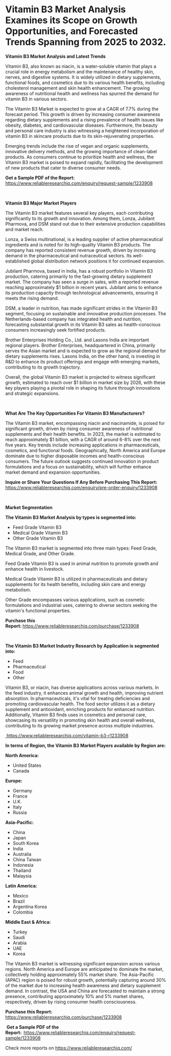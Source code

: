 <p><h1>Vitamin B3 Market Analysis Examines its Scope on Growth Opportunities, and Forecasted Trends Spanning from 2025 to 2032.</h1></p><p><strong>Vitamin B3 Market Analysis and Latest Trends</strong></p>
<p><p>Vitamin B3, also known as niacin, is a water-soluble vitamin that plays a crucial role in energy metabolism and the maintenance of healthy skin, nerves, and digestive systems. It is widely utilized in dietary supplements, functional foods, and cosmetics due to its various health benefits, including cholesterol management and skin health enhancement. The growing awareness of nutritional health and wellness has spurred the demand for vitamin B3 in various sectors.</p><p>The Vitamin B3 Market is expected to grow at a CAGR of 7.7% during the forecast period. This growth is driven by increasing consumer awareness regarding dietary supplements and a rising prevalence of health issues like obesity, diabetes, and cardiovascular diseases. Furthermore, the beauty and personal care industry is also witnessing a heightened incorporation of vitamin B3 in skincare products due to its skin-rejuvenating properties.</p><p>Emerging trends include the rise of vegan and organic supplements, innovative delivery methods, and the growing importance of clean-label products. As consumers continue to prioritize health and wellness, the Vitamin B3 market is poised to expand rapidly, facilitating the development of new products that cater to diverse consumer needs.</p></p>
<p><strong>Get a Sample PDF of the Report:&nbsp;</strong> <a href="https://www.reliableresearchiq.com/enquiry/request-sample/1233908?utm_campaign=3461&utm_medium=2&utm_source=Github&utm_content=ia&utm_term=01042025&utm_id=vitamin-b3">https://www.reliableresearchiq.com/enquiry/request-sample/1233908</a></p>
<p>&nbsp;</p>
<p><strong>Vitamin B3 Major Market Players</strong></p>
<p><p>The Vitamin B3 market features several key players, each contributing significantly to its growth and innovation. Among them, Lonza, Jubilant Pharmova, and DSM stand out due to their extensive production capabilities and market reach.</p><p>Lonza, a Swiss multinational, is a leading supplier of active pharmaceutical ingredients and is noted for its high-quality Vitamin B3 products. The company has reported consistent revenue growth, driven by increasing demand in the pharmaceutical and nutraceutical sectors. Its well-established global distribution network positions it for continued expansion.</p><p>Jubilant Pharmova, based in India, has a robust portfolio in Vitamin B3 production, catering primarily to the fast-growing dietary supplement market. The company has seen a surge in sales, with a reported revenue reaching approximately $1 billion in recent years. Jubilant aims to enhance its production capacity through technological advancements, ensuring it meets the rising demand.</p><p>DSM, a leader in nutrition, has made significant strides in the Vitamin B3 segment, focusing on sustainable and innovative production processes. The Netherlands-based company has integrated health and nutrition, forecasting substantial growth in its Vitamin B3 sales as health-conscious consumers increasingly seek fortified products.</p><p>Brother Enterprises Holding Co., Ltd. and Lasons India are important regional players. Brother Enterprises, headquartered in China, primarily serves the Asian market and is expected to grow as the regional demand for dietary supplements rises. Lasons India, on the other hand, is investing in R&D to enhance its product offerings and engage with emerging markets, contributing to its growth trajectory.</p><p>Overall, the global Vitamin B3 market is projected to witness significant growth, estimated to reach over $1 billion in market size by 2026, with these key players playing a pivotal role in shaping its future through innovations and strategic expansions.</p></p>
<p>&nbsp;</p>
<p><strong>What Are The Key Opportunities For Vitamin B3 Manufacturers?</strong></p>
<p><p>The Vitamin B3 market, encompassing niacin and niacinamide, is poised for significant growth, driven by rising consumer awareness of nutritional supplements and their health benefits. In 2023, the market is estimated to reach approximately $1 billion, with a CAGR of around 6-8% over the next five years. Key trends include increasing applications in pharmaceuticals, cosmetics, and functional foods. Geographically, North America and Europe dominate due to higher disposable incomes and health-conscious consumers. The future outlook suggests continued innovation in product formulations and a focus on sustainability, which will further enhance market demand and expansion opportunities.</p></p>
<p><strong>Inquire or Share Your Questions If Any Before Purchasing This Report:</strong> <a href="https://www.reliableresearchiq.com/enquiry/pre-order-enquiry/1233908?utm_campaign=3461&utm_medium=2&utm_source=Github&utm_content=ia&utm_term=01042025&utm_id=vitamin-b3">https://www.reliableresearchiq.com/enquiry/pre-order-enquiry/1233908</a></p>
<p>&nbsp;</p>
<p><strong>Market Segmentation</strong></p>
<p><strong>The Vitamin B3 Market Analysis by types is segmented into:</strong></p>
<p><ul><li>Feed Grade Vitamin B3</li><li>Medical Grade Vitamin B3</li><li>Other Grade Vitamin B3</li></ul></p>
<p><p>The Vitamin B3 market is segmented into three main types: Feed Grade, Medical Grade, and Other Grade. </p><p>Feed Grade Vitamin B3 is used in animal nutrition to promote growth and enhance health in livestock. </p><p>Medical Grade Vitamin B3 is utilized in pharmaceuticals and dietary supplements for its health benefits, including skin care and energy metabolism. </p><p>Other Grade encompasses various applications, such as cosmetic formulations and industrial uses, catering to diverse sectors seeking the vitamin's functional properties.</p></p>
<p><strong>Purchase this Report:&nbsp;</strong><a href="https://www.reliableresearchiq.com/purchase/1233908?utm_campaign=3461&utm_medium=2&utm_source=Github&utm_content=ia&utm_term=01042025&utm_id=vitamin-b3">https://www.reliableresearchiq.com/purchase/1233908</a></p>
<p>&nbsp;</p>
<p><strong>The Vitamin B3 Market Industry Research by Application is segmented into:</strong></p>
<p><ul><li>Feed</li><li>Pharmaceutical</li><li>Food</li><li>Other</li></ul></p>
<p><p>Vitamin B3, or niacin, has diverse applications across various markets. In the feed industry, it enhances animal growth and health, improving nutrient absorption. In pharmaceuticals, it's vital for treating deficiencies and promoting cardiovascular health. The food sector utilizes it as a dietary supplement and antioxidant, enriching products for enhanced nutrition. Additionally, Vitamin B3 finds uses in cosmetics and personal care, showcasing its versatility in promoting skin health and overall wellness, contributing to its growing market presence across multiple industries.</p></p>
<p><a href="https://www.reliableresearchiq.com/vitamin-b3-r1233908?utm_campaign=3461&utm_medium=2&utm_source=Github&utm_content=ia&utm_term=01042025&utm_id=vitamin-b3">&nbsp;https://www.reliableresearchiq.com/vitamin-b3-r1233908</a></p>
<p><strong>In terms of Region, the Vitamin B3 Market Players available by Region are:</strong></p>
<p>
    <p> <strong> North America: </strong>
        <ul>
            <li>United States</li>
            <li>Canada</li>
        </ul>
        </p> 
    <p> <strong> Europe: </strong>
        <ul>
            <li>Germany</li>
            <li>France</li>
            <li>U.K.</li>
            <li>Italy</li>
            <li>Russia</li>
        </ul>
        </p> 
    <p> <strong> Asia-Pacific: </strong>
        <ul>
            <li>China</li>
            <li>Japan</li>
            <li>South Korea</li>
            <li>India</li>
            <li>Australia</li>
            <li>China Taiwan</li>
            <li>Indonesia</li>
            <li>Thailand</li>
            <li>Malaysia</li>
        </ul>
        </p> 
    <p> <strong> Latin America: </strong>
        <ul>
            <li>Mexico</li>
            <li>Brazil</li>
            <li>Argentina Korea</li>
            <li>Colombia</li>
        </ul>
        </p> 
    <p> <strong> Middle East & Africa: </strong>
        <ul>
            <li>Turkey</li>
            <li>Saudi</li>
            <li>Arabia</li>
            <li>UAE</li>
            <li>Korea</li>
        </ul>
    </p>
    </p>
<p><p>The Vitamin B3 market is witnessing significant expansion across various regions. North America and Europe are anticipated to dominate the market, collectively holding approximately 55% market share. The Asia-Pacific (APAC) region is poised for robust growth, potentially capturing around 30% of the market due to increasing health awareness and dietary supplement demand. In contrast, the USA and China are forecasted to maintain a strong presence, contributing approximately 10% and 5% market shares, respectively, driven by rising consumer health consciousness.</p></p>
<p><strong>Purchase this Report: </strong><a href="https://www.reliableresearchiq.com/purchase/1233908?utm_campaign=3461&utm_medium=2&utm_source=Github&utm_content=ia&utm_term=01042025&utm_id=vitamin-b3">https://www.reliableresearchiq.com/purchase/1233908</a></p>
<p>&nbsp;<strong>Get a Sample PDF of the Report:&nbsp;&nbsp;</strong><a href="https://www.reliableresearchiq.com/enquiry/request-sample/1233908?utm_campaign=3461&utm_medium=2&utm_source=Github&utm_content=ia&utm_term=01042025&utm_id=vitamin-b3">https://www.reliableresearchiq.com/enquiry/request-sample/1233908</a></p>
<p><strong></strong></p>
<p>Check more reports on <a href="https://www.reliableresearchiq.com/?utm_campaign=3461&utm_medium=2&utm_source=Github&utm_content=ia&utm_term=01042025&utm_id=vitamin-b3">https://www.reliableresearchiq.com/</a></p>